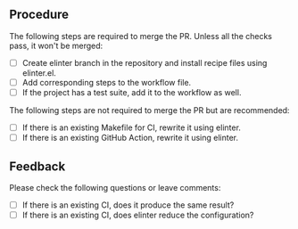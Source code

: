 ## Procedure
The following steps are required to merge the PR. Unless all the checks pass, it won't be merged:

- [ ] Create elinter branch in the repository and install recipe files using elinter.el.
- [ ] Add corresponding steps to the workflow file.
- [ ] If the project has a test suite, add it to the workflow as well.

The following steps are not required to merge the PR but are recommended:

- [ ] If there is an existing Makefile for CI, rewrite it using elinter.
- [ ] If there is an existing GitHub Action, rewrite it using elinter.

## Feedback
Please check the following questions or leave comments:

- [ ] If there is an existing CI, does it produce the same result?
- [ ] If there is an existing CI, does elinter reduce the configuration?
